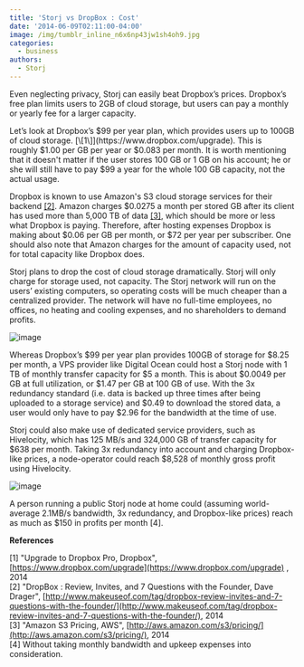 ```yaml
---
title: 'Storj vs DropBox : Cost'
date: '2014-06-09T02:11:00-04:00'
image: /img/tumblr_inline_n6x6np43jw1sh4oh9.jpg
categories:
  - business
authors:
  - Storj
---
```

Even neglecting privacy, Storj can easily beat Dropbox’s prices. Dropbox’s free plan limits users to 2GB of cloud storage, but users can pay a monthly or yearly fee for a larger capacity. 

<!--more-->

Let’s look at Dropbox’s $99 per year plan, which provides users up to 100GB of cloud storage. [\[1\]](https://www.dropbox.com/upgrade). This is roughly $1.00 per GB per year or $0.083 per month. It is worth mentioning that it doesn't matter if the user stores 100 GB or 1 GB on his account; he or she will still have to pay $99 a year for the whole 100 GB capacity, not the actual usage.

Dropbox is known to use Amazon's S3 cloud storage services for their backend [\[2\]](http://www.makeuseof.com/tag/dropbox-review-invites-and-7-questions-with-the-founder/). Amazon charges $0.0275 a month per stored GB after its client has used more than 5,000 TB of data [\[3\]](http://aws.amazon.com/s3/pricing/), which should be more or less what Dropbox is paying. Therefore, after hosting expenses Dropbox is making about $0.06 per GB per month, or $72 per year per subscriber. One should also note that Amazon charges for the amount of capacity used, not for total capacity like Dropbox does.

Storj plans to drop the cost of cloud storage dramatically. Storj will only charge for storage used, not capacity. The Storj network will run on the users’ existing computers, so operating costs will be much cheaper than a centralized provider. The network will have no full-time employees, no offices, no heating and cooling expenses, and no shareholders to demand profits.

![image](/img/storj-vs-dropbox-1.jpg)

Whereas Dropbox’s $99 per year plan provides 100GB of storage for $8.25 per month, a VPS provider like Digital Ocean could host a Storj node with 1 TB of monthly transfer capacity for $5 a month. This is about $0.0049 per GB at full utilization, or $1.47 per GB at 100 GB of use. With the 3x redundancy standard (i.e. data is backed up three times after being uploaded to a storage service) and $0.49 to download the stored data, a user would only have to pay $2.96 for the bandwidth at the time of use.

Storj could also make use of dedicated service providers, such as Hivelocity, which has 125 MB/s and 324,000 GB of transfer capacity for $638 per month. Taking 3x redundancy into account and charging Dropbox-like prices, a node-operator could reach $8,528 of monthly gross profit using Hivelocity.

![image](img/storj-vs-dropbox-2.jpg)

A person running a public Storj node at home could (assuming world-average 2.1MB/s bandwidth, 3x redundancy, and Dropbox-like prices) reach as much as $150 in profits per month \[4\].

**References**

\[1\] "Upgrade to Dropbox Pro, Dropbox", [https://www.dropbox.com/upgrade](https://www.dropbox.com/upgrade) , 2014  
\[2\] "DropBox : Review, Invites, and 7 Questions with the Founder, Dave Drager", [http://www.makeuseof.com/tag/dropbox-review-invites-and-7-questions-with-the-founder/](http://www.makeuseof.com/tag/dropbox-review-invites-and-7-questions-with-the-founder/), 2014  
\[3\] "Amazon S3 Pricing, AWS", [http://aws.amazon.com/s3/pricing/](http://aws.amazon.com/s3/pricing/), 2014  
\[4\] Without taking monthly bandwidth and upkeep expenses into consideration.

